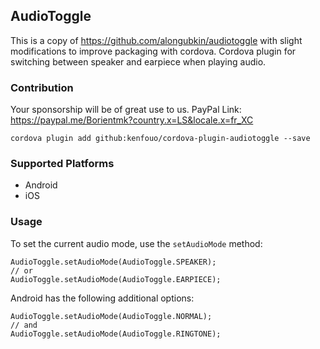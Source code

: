 ## AudioToggle

This is a copy of https://github.com/alongubkin/audiotoggle with slight modifications to improve packaging with cordova.
Cordova plugin for switching between speaker and earpiece when playing audio.

### Contribution
   Your sponsorship will be of great use to us.
   PayPal Link: https://paypal.me/Borientmk?country.x=LS&locale.x=fr_XC

    cordova plugin add github:kenfouo/cordova-plugin-audiotoggle --save
    
### Supported Platforms

- Android
- iOS

### Usage

To set the current audio mode, use the `setAudioMode` method:

    AudioToggle.setAudioMode(AudioToggle.SPEAKER);
    // or
    AudioToggle.setAudioMode(AudioToggle.EARPIECE);

Android has the following additional options:

    AudioToggle.setAudioMode(AudioToggle.NORMAL);
    // and
    AudioToggle.setAudioMode(AudioToggle.RINGTONE);
